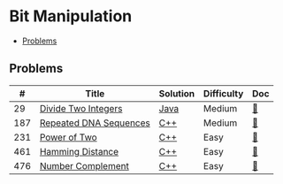 # Bit Manipulation

- [Problems](#problems)

## Problems

| #   | Title | Solution | Difficulty | Doc |
| --- | ----- | -------- | ---------- | --- |
| 29 | [Divide Two Integers](https://leetcode.com/problems/divide-two-integers/) | [Java](../../code/java/29.java) | Medium | [📃](../../docs/29.%20Divide%20Two%20Integers.md) |
| 187 | [Repeated DNA Sequences](https://leetcode.com/problems/repeated-dna-sequences/) | [C++](../../code/cpp/187.cpp) | Medium | [📃](../../docs/187.%20Repeated%20DNA%20Sequences.md) |
| 231 | [Power of Two](https://leetcode.com/problems/power-of-two/) | [C++](../../code/cpp/231.cpp) | Easy | [📃](../../docs/231.%20Power%20of%20Two.md) |
| 461 | [Hamming Distance](https://leetcode.com/problems/hamming-distance/) | [C++](../../code/cpp/461.cpp) | Easy | [📃](../../docs/461.%20Hamming%20Distance.md) |
| 476 | [Number Complement](https://leetcode.com/problems/number-complement/) | [C++](../../code/cpp/476.cpp) | Easy | [📃](../../docs/476.%20Number%20Complement.md) |
